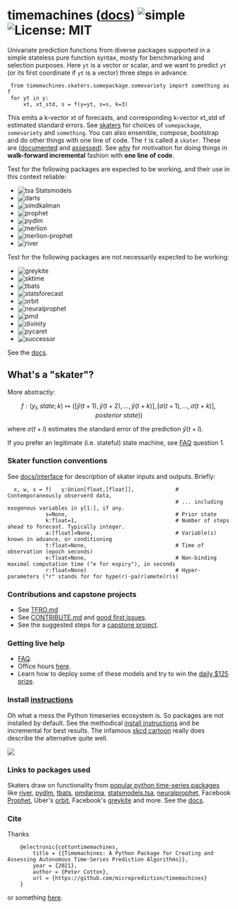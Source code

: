 # timemachines ([docs](https://microprediction.github.io/timemachines/)) ![simple](https://github.com/microprediction/timemachines/workflows/tests/badge.svg) ![License: MIT](https://img.shields.io/badge/License-MIT-yellow.svg)

Univariate prediction functions from diverse packages supported in a simple stateless pure function syntax, mosty for benchmarking and selection purposes. Here `yt` is a vector or scalar, and we want to predict `yt` (or its first coordinate if `yt` is a vector) three steps in advance. 

     from timemachines.skaters.somepackage.somevariety import something as f
     for yt in y:
         xt, xt_std, s = f(y=yt, s=s, k=3)
         
This emits a k-vector xt of forecasts, and corresponding k-vector xt_std of estimated standard errors. See [skaters](https://microprediction.github.io/timemachines/skaters) for choices of `somepackage`, `somevariety` and `something`. You can also ensemble, compose, bootstrap and do other things with one line of code. The `f` is called a `skater`. These are ([documented](https://microprediction.github.io/timemachines/) and [assessed](https://microprediction.github.io/timeseries-elo-ratings/html_leaderboards/overall.html)).  See [why](https://microprediction.github.io/timemachines/why) for motivation for doing things in **walk-forward incremental** fashion with **one line of code**. 

Test for the following packages are expected to be working, and their use in this context reliable: 
- ![tsa](https://github.com/microprediction/timemachines/workflows/test-tsa/badge.svg)    Statsmodels 
- ![darts](https://github.com/microprediction/timemachines/workflows/test-darts/badge.svg)
- ![simdkalman](https://github.com/microprediction/timemachines/workflows/test-simdkalman/badge.svg)
- ![prophet](https://github.com/microprediction/timemachines/workflows/test-prophet/badge.svg)
- ![pydlm](https://github.com/microprediction/timemachines/workflows/test-pydlm/badge.svg)
- ![merlion](https://github.com/microprediction/timemachines/workflows/test-merlion/badge.svg)
- ![merlion-prophet](https://github.com/microprediction/timemachines/workflows/test-merlion-prophet/badge.svg)
- ![river](https://github.com/microprediction/timemachines/workflows/test-river/badge.svg)

Test for the following packages are not necessarily expected to be working:
- ![greykite](https://github.com/microprediction/timemachines/workflows/test-greykite/badge.svg) 
- ![sktime](https://github.com/microprediction/timemachines/workflows/test-sktime/badge.svg)
- ![tbats](https://github.com/microprediction/timemachines/workflows/test-tbats/badge.svg)
- ![statsforecast](https://github.com/microprediction/timemachines/workflows/test-statsforecast/badge.svg)
- ![orbit](https://github.com/microprediction/timemachines/workflows/test-orbit/badge.svg)
- ![neuralprophet](https://github.com/microprediction/timemachines/workflows/test-neuralprophet/badge.svg)
- ![pmd](https://github.com/microprediction/timemachines/workflows/test-pmd/badge.svg)
- ![divinity](https://github.com/microprediction/timemachines/workflows/test-divinity/badge.svg)
- ![pycaret](https://github.com/microprediction/timemachines/workflows/test-pycaret-time_series/badge.svg)
- ![successor](https://github.com/microprediction/timemachines/workflows/test-successor/badge.svg)

See the [docs](https://microprediction.github.io/timemachines/). 

## What's a "skater"?
More abstractly:

$$
    f : (y_t, state; k) \mapsto ( [\hat{y}(t+1),\hat{y}(t+2),\dots,\hat{y}(t+k) ], [\sigma(t+1),\dots,\sigma(t+k)], posterior\ state))
$$

where $\sigma(t+l)$ estimates the standard error of the prediction $\hat{y}(t+l)$. 

If you prefer an legitimate (i.e. stateful) state machine, see [FAQ](https://github.com/microprediction/timemachines/blob/main/FAQ.md) question 1. 


### Skater function conventions

See [docs/interface](https://microprediction.github.io/timemachines/interface) for description of skater inputs and outputs. Briefly:

      x, w, s = f(   y:Union[float,[float]],             # Contemporaneously observerd data, 
                                                         # ... including exogenous variables in y[1:], if any. 
                s=None,                                  # Prior state
                k:float=1,                               # Number of steps ahead to forecast. Typically integer. 
                a:[float]=None,                          # Variable(s) known in advance, or conditioning
                t:float=None,                            # Time of observation (epoch seconds)
                e:float=None,                            # Non-binding maximal computation time ("e for expiry"), in seconds
                r:float=None)                            # Hyper-parameters ("r" stands for for hype(r)-pa(r)amete(r)s) 

### Contributions and capstone projects
    
- See [TFRO.md](https://github.com/microprediction/monteprediction/blob/main/TFRO.md) 
- See [CONTRIBUTE.md](https://github.com/microprediction/timemachines/blob/main/CONTRIBUTE.md) and [good first issues](https://github.com/microprediction/timemachines/issues?q=is%3Aissue+is%3Aopen+label%3A%22good+first+issue%22). 
- See the suggested steps for a [capstone project](https://microprediction.github.io/timemachines/capstone.html). 

### Getting live help

- [FAQ](https://github.com/microprediction/timemachines/blob/main/FAQ.md).
- Office hours [here](https://github.com/microprediction/meet). 
- Learn how to deploy some of these models and try to win the [daily $125 prize](https://www.microprediction.com/competitions/daily).

### Install [instructions](https://github.com/microprediction/timemachines/blob/main/INSTALL.md)

Oh what a mess the Python timeseries ecosystem is. So packages are not installed by default. See the methodical [install instructions](https://github.com/microprediction/timemachines/blob/main/INSTALL.md) and be incremental for best results. The infamous [xkcd cartoon](https://xkcd.com/1987/) really does describe the alternative quite well. 


![](https://i.imgur.com/elu5muO.png)

### Links to packages used

Skaters draw on functionality from [popular python time-series packages](https://www.microprediction.com/blog/popular-timeseries-packages) like [river](https://github.com/online-ml/river), [pydlm](https://github.com/wwrechard/pydlm), [tbats](https://github.com/intive-DataScience/tbats), [pmdarima](http://alkaline-ml.com/pmdarima/), [statsmodels.tsa](https://www.statsmodels.org/stable/tsa.html), [neuralprophet](https://neuralprophet.com/), Facebook [Prophet](https://facebook.github.io/prophet/), 
   Uber's [orbit](https://eng.uber.com/orbit/), Facebook's [greykite](https://engineering.linkedin.com/blog/2021/greykite--a-flexible--intuitive--and-fast-forecasting-library) and more. See the [docs](https://microprediction.github.io/timemachines/).
    
### Cite 

Thanks

        @electronic{cottontimemachines,
            title = {{Timemachines: A Python Package for Creating and Assessing Autonomous Time-Series Prediction Algorithms}},
            year = {2021},
            author = {Peter Cotton},
            url = {https://github.com/microprediction/timemachines}
        }

or something [here](https://github.com/microprediction/microprediction/blob/master/CITE.md). 
